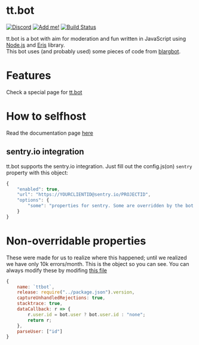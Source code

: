 # tt.bot 
[![Discord][discord shield]][discord invite] [![Add me!][tt.bot add shield]][tt.bot invite]
[![Build Status][travis shield]][travis]

tt.bot is a bot with aim for moderation and fun written in JavaScript using [Node.js] and [Eris] library.  
This bot uses (and probably used) some pieces of code from [blargbot].

# Features
Check a special page for [tt.bot](https://tttie.github.io/ttbot)

# How to selfhost
Read the documentation page [here](./docs/Selfhosting)

## sentry.io integration
tt.bot supports the sentry.io integration. Just fill out the config.js(on) `sentry` property with this object:
```js
{
    "enabled": true,
    "url": "https://YOURCLIENTID@sentry.io/PROJECTID",
    "options": {
        "some": "properties for sentry. Some are overridden by the bot core itself, for easier debugging; they're listed below"
    }
}
```

# Non-overridable properties
These were made for us to realize where this happened; until we realized we have only 10k errors/month.
This is the object so you can see. You can always modify these by modifing [this file](util/sentry.js)
```js
{
    name: `ttbot`,
    release: require("../package.json").version,
    captureUnhandledRejections: true,
    stacktrace: true,
    dataCallback: r => {
        r.user.id = bot.user ? bot.user.id : "none";
        return r;
    },
    parseUser: ["id"]
}
```


[discord shield]: https://discordapp.com/api/guilds/195865382039453697/widget.png?style=shield
[discord invite]: https://discord.gg/pGN5dMq
[tt.bot add shield]: https://img.shields.io/badge/tt.bot-add%20to%20your%20server-brightgreen.svg?style=flat-square
[tt.bot invite]: https://discordapp.com/oauth2/authorize?scope=bot&client_id=195506253806436353&permissions=-1&response_type=code
[travis shield]: https://travis-ci.org/tt-bot-dev/tt.bot.svg?branch=master
[travis]: https://travis-ci.org/tt-bot-dev/tt.bot
[Node.js]: https://nodejs.org
[Eris]: https://github.com/abalabahaha/eris
[blargbot]: https://github.com/ratismal/blargbot